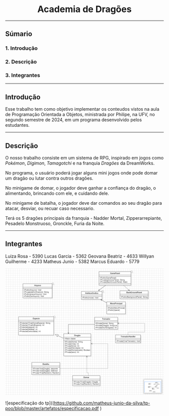 # <center>Academia de Dragões</center>

---

## Súmario

### 1. Introdução

### 2. Descrição

### 3. Integrantes

---

## Introdução

Esse trabalho tem como objetivo implementar os conteudos vistos na aula de Programação Orientada a Objetos, ministrada por Philipe, na UFV, no segundo semestre de 2024, em um programa desenvolvido pelos estudantes.

---

## Descrição

O nosso trabalho consiste em um sistema de RPG, inspirado em jogos como <i>Pokémon</i>, <i>Digimon</i>, <i>Tamagotchi</i> e na franquia <i>Dragões</i> da DreamWorks.

No programa, o usuário poderá jogar alguns mini jogos onde pode domar um dragão ou lutar contra outros dragões.

No minigame de domar, o jogador deve ganhar a confiança do dragão, o alimentando, brincando com ele, e cuidando dele.

No minigame de batalha, o jogador deve dar comandos ao seu dragão para atacar, desviar, ou recuar caso necessario.

Terá os 5 dragões principais da franquia - Nadder Mortal, Zipperarrepiante, Pesadelo Monstruoso, Gronckle, Furia da Noite.

---

## Integrantes

Luiza Rosa - 5390
Lucas Garcia - 5362
Geovana Beatriz - 4633
Willyan Guilherme - 4233
Matheus Junio - 5382
Marcus Eduardo - 5779

![Diagrama de Classe](https://github.com/matheus-junio-da-silva/tp-poo/raw/master/Diagrama%20de%20classe.png)   


![especificação do tp]((https://github.com/matheus-junio-da-silva/tp-poo/blob/master/artefatos/especificacao.pdf
)

